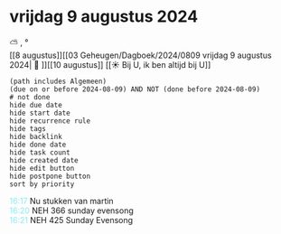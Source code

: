 # vrijdag 9 augustus 2024

⛅ , °<br>[[8 augustus]][[03 Geheugen/Dagboek/2024/0809 vrijdag 9 augustus 2024| 📓 ]][[10 augustus]]
[[☀️ Bij U, ik ben altijd bij U]]
```tasks
(path includes Algemeen)
(due on or before 2024-08-09) AND NOT (done before 2024-08-09)
# not done
hide due date
hide start date
hide recurrence rule
hide tags
hide backlink
hide done date
hide task count
hide created date
hide edit button
hide postpone button 
sort by priority 
```
<p style="padding-left: 2.7em; text-indent: -2.7em; margin: 0"><font color=#8be9f5>16:17</font>  Nu stukken van martin </p>   
<p style="padding-left: 2.7em; text-indent: -2.7em; margin: 0"><font color=#8be9f5>16:20</font>  NEH 366 sunday evensong</p>   
<p style="padding-left: 2.7em; text-indent: -2.7em; margin: 0"><font color=#8be9f5>16:21</font>  NEH 425 Sunday Evensong </p>   